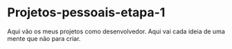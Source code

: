 # Projetos-pessoais-etapa-1
Aqui vão os meus projetos como desenvolvedor.
Aqui vai cada ideia de uma mente que não para criar.
